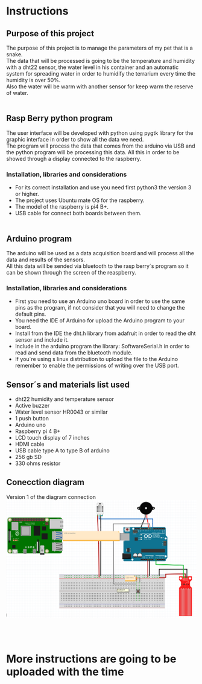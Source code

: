 # Instructions

## Purpose of this project
The purpose of this project is to manage the parameters of my pet that is a snake.
<br>
The data that will be processed is going to be the temperature and humidity with a dht22 sensor, the water level in his container and an automatic system for spreading water in order to humidify the terrarium every time the humidity is over 50%.
<br>
Also the water will be warm with another sensor for keep warm the reserve of water.
<br><br>

## Rasp Berry python program
The user interface will be developed with python using pygtk library for the graphic interface in order to show all the data we need.
<br>
The program will process the data that comes from the arduino via USB and the python program will be processing this data.
All this in order to be showed through a display connected to the raspberry.
<br>

### Installation, libraries and considerations
* For its correct installation and use you need first python3 the version 3 or higher.
* The project uses Ubuntu mate OS for the raspberry.
* The model of the raspberry is pi4 B+.
* USB cable for connect both boards between them.
<br><br>

## Arduino program
The arduino will be used as a data acquisition board and will process all the data and results of the sensors.
<br>
All this data will be sended via bluetooth to the rasp berry´s program so it can be shown through the screen of the reaspberry.

### Installation, libraries and considerations
* First you need to use an Arduino uno board in order to use the same pins as the program, if not consider that you will need to change the default pins.
* You need the IDE of Arduino for upload the Arduino program to your board.
* Install from the IDE the dht.h library from adafruit in order to read the dht sensor and include it.
* Include in the arduino program the library: SoftwareSerial.h in order to read and send data from the bluetooth module.
* If you´re using s linux distribution to upload the file to the Arduino remember to enable the permissions of writing over the USB port.

## Sensor´s and materials list used
* dht22 humidity and temperature sensor
* Active buzzer
* Water level sensor HR0043 or similar
* 1 push button
* Arduino uno
* Raspberry pi 4 B+
* LCD touch display of 7 inches
* HDMI cable
* USB cable type A to type B of arduino
* 256 gb SD
* 330 ohms resistor

## Conecction diagram
Version 1 of the diagram connection
![](Imgs/Diagrama.png)

<br><br>

# More instructions are going to be uploaded with the time
